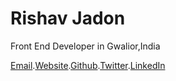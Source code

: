 # Rishav Jadon
Front End Developer in Gwalior,India

[Email](rishav.jadon.work@gmail.com).[Website](csskenpai.com).[Github](github.com/rjitsu).[Twitter](twitter.com/rovenclasher).[LinkedIn](linkedin.com/in/rishav-jadon-584037194/)
